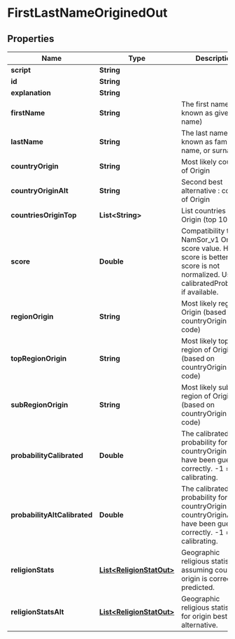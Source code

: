 
# FirstLastNameOriginedOut

## Properties
Name | Type | Description | Notes
------------ | ------------- | ------------- | -------------
**script** | **String** |  |  [optional]
**id** | **String** |  |  [optional]
**explanation** | **String** |  |  [optional]
**firstName** | **String** | The first name (also known as given name) |  [optional]
**lastName** | **String** | The last name (also known as family name, or surname) |  [optional]
**countryOrigin** | **String** | Most likely country of Origin |  [optional]
**countryOriginAlt** | **String** | Second best alternative : country of Origin |  [optional]
**countriesOriginTop** | **List&lt;String&gt;** | List countries of Origin (top 10) |  [optional]
**score** | **Double** | Compatibility to NamSor_v1 Origin score value. Higher score is better, but score is not normalized. Use calibratedProbability if available.  |  [optional]
**regionOrigin** | **String** | Most likely region of Origin (based on countryOrigin ISO2 code) |  [optional]
**topRegionOrigin** | **String** | Most likely top region of Origin (based on countryOrigin ISO2 code) |  [optional]
**subRegionOrigin** | **String** | Most likely sub region of Origin (based on countryOrigin ISO2 code) |  [optional]
**probabilityCalibrated** | **Double** | The calibrated probability for countryOrigin to have been guessed correctly. -1 &#x3D; still calibrating.  |  [optional]
**probabilityAltCalibrated** | **Double** | The calibrated probability for countryOrigin OR countryOriginAlt to have been guessed correctly. -1 &#x3D; still calibrating.  |  [optional]
**religionStats** | [**List&lt;ReligionStatOut&gt;**](ReligionStatOut.md) | Geographic religious statistics, assuming country of origin is correctly predicted. |  [optional]
**religionStatsAlt** | [**List&lt;ReligionStatOut&gt;**](ReligionStatOut.md) | Geographic religious statistics, for origin best alternative. |  [optional]



